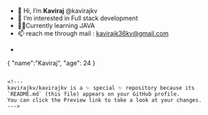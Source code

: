 - 👋 Hi, I’m **Kaviraj** @kavirajkv
- 👀 I’m interested in Full stack development
- 👨‍💻Currently learning JAVA
- 📫 reach me through mail : kavirajk36kv@gmail.com
- 	```
{
  "name":"Kaviraj",
  "age": 24
}
```

<!---
kavirajkv/kavirajkv is a ✨ special ✨ repository because its `README.md` (this file) appears on your GitHub profile.
You can click the Preview link to take a look at your changes.
--->
